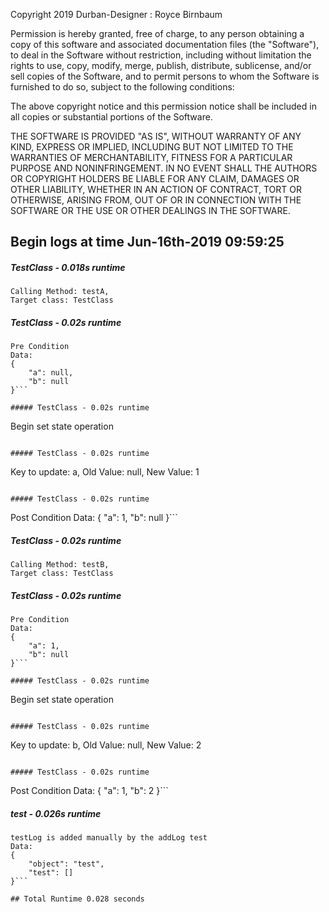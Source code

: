 Copyright 2019 Durban-Designer : Royce Birnbaum

Permission is hereby granted, free of charge, to any person obtaining a copy of
this software and associated documentation files (the "Software"), to deal in the
Software without restriction, including without limitation the rights to use, copy,
modify, merge, publish, distribute, sublicense, and/or sell copies of the Software,
and to permit persons to whom the Software is furnished to do so, subject to the
following conditions:

The above copyright notice and this permission notice shall be included in all
copies or substantial portions of the Software.

THE SOFTWARE IS PROVIDED "AS IS", WITHOUT WARRANTY OF ANY KIND, EXPRESS OR IMPLIED,
INCLUDING BUT NOT LIMITED TO THE WARRANTIES OF MERCHANTABILITY, FITNESS FOR A PARTICULAR
PURPOSE AND NONINFRINGEMENT. IN NO EVENT SHALL THE AUTHORS OR COPYRIGHT HOLDERS BE
LIABLE FOR ANY CLAIM, DAMAGES OR OTHER LIABILITY, WHETHER IN AN ACTION OF CONTRACT,
TORT OR OTHERWISE, ARISING FROM, OUT OF OR IN CONNECTION WITH THE SOFTWARE OR THE
USE OR OTHER DEALINGS IN THE SOFTWARE.
## Begin logs at time Jun-16th-2019 09:59:25
##### TestClass - 0.018s runtime
```
Calling Method: testA,
Target class: TestClass
```

##### TestClass - 0.02s runtime
```
Pre Condition
Data:
{
    "a": null,
    "b": null
}```

##### TestClass - 0.02s runtime
```
Begin set state operation
```

##### TestClass - 0.02s runtime
```
Key to update: a,
Old Value: null,
New Value: 1
```

##### TestClass - 0.02s runtime
```
Post Condition
Data:
{
    "a": 1,
    "b": null
}```

##### TestClass - 0.02s runtime
```
Calling Method: testB,
Target class: TestClass
```

##### TestClass - 0.02s runtime
```
Pre Condition
Data:
{
    "a": 1,
    "b": null
}```

##### TestClass - 0.02s runtime
```
Begin set state operation
```

##### TestClass - 0.02s runtime
```
Key to update: b,
Old Value: null,
New Value: 2
```

##### TestClass - 0.02s runtime
```
Post Condition
Data:
{
    "a": 1,
    "b": 2
}```

##### test - 0.026s runtime
```
testLog is added manually by the addLog test
Data:
{
    "object": "test",
    "test": []
}```

## Total Runtime 0.028 seconds
